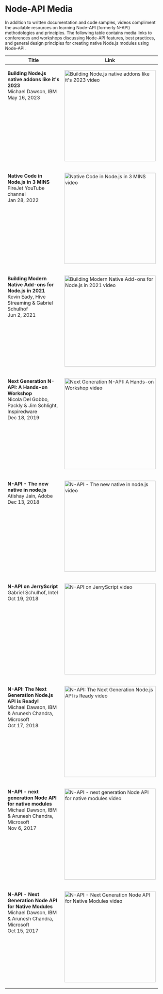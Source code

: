 # Node-API Media

In addition to written documentation and code samples, videos compliment the
available resources on learning Node-API (formerly N-API) methodologies and
principles. The following table contains media links to conferences and
workshops discussing Node-API features, best practices, and general design
principles for creating native Node.js modules using Node-API.

<table>
<thead><tr><th>Title</th><th>Link</th></tr></thead>
<tbody><tr><td valign="top">

**Building Node.js native addons like it's 2023**<br/>
Michael Dawson, IBM<br/>
May 16, 2023

</td><td>

[<img
  width="300"
  alt="Building Node.js native addons like it's 2023 video"
  src="https://img.youtube.com/vi/jzP8lyYqPzg/0.jpg" />
](https://www.youtube.com/watch?v=jzP8lyYqPzg&t=3717s)

</td></tr><tr><td valign="top">

**Native Code in Node.js in 3 MINS**<br/>
FireJet YouTube channel<br/>
Jan 28, 2022

</td><td>

[<img
  width="300"
  alt="Native Code in Node.js in 3 MINS video"
  src="https://img.youtube.com/vi/CJqERG2rBaU/0.jpg" />
](https://www.youtube.com/watch?v=CJqERG2rBaU)

</td></tr><tr><td valign="top">

**Building Modern Native Add-ons for Node.js in 2021**<br/>
Kevin Eady, Hive Streaming & Gabriel Schulhof<br/>
Jun 2, 2021

</td><td>

[<img
  width="300"
  alt="Building Modern Native Add-ons for Node.js in 2021 video"
  src="https://img.youtube.com/vi/4cCSPw-I0GE/0.jpg" />
](https://www.youtube.com/watch?v=4cCSPw-I0GE)

</td></tr><tr><td valign="top">

**Next Generation N-API: A Hands-on Workshop**<br/>
Nicola Del Gobbo, Packly & Jim Schlight, Inspiredware<br/>
Dec 18, 2019

</td><td>

[<img
  width="300"
  alt="Next Generation N-API: A Hands-on Workshop video"
  src="https://img.youtube.com/vi/-v4Q0y4CeRA/0.jpg" />
](https://www.youtube.com/watch?v=-v4Q0y4CeRA)

</td></tr><tr><td valign="top">

**N-API - The new native in node.js**<br/>
Atishay Jain, Adobe<br/>
Dec 13, 2018

</td><td>

[<img
  width="300"
  alt="N-API - The new native in node.js video"
  src="https://img.youtube.com/vi/E0w7Tc0f2fA/0.jpg" />
](https://www.youtube.com/watch?v=E0w7Tc0f2fA)

</td></tr><tr><td valign="top">

**N-API on JerryScript**<br/>
Gabriel Schulhof, Intel<br/>
Oct 19, 2018

</td><td>

[<img
  width="300"
  alt="N-API on JerryScript video"
  src="https://img.youtube.com/vi/Pxabz_FA1IU/0.jpg" />
](https://www.youtube.com/watch?v=Pxabz_FA1IU)

</td></tr><tr><td valign="top">

**N-API: The Next Generation Node.js API is Ready!**<br/>
Michael Dawson, IBM & Arunesh Chandra, Microsoft<br/>
Oct 17, 2018

</td><td>

[<img
  width="300"
  alt="N-API: The Next Generation Node.js API is Ready video"
  src="https://img.youtube.com/vi/BrJcsYjp8Nw/0.jpg" />
](https://www.youtube.com/watch?v=BrJcsYjp8Nw)

</td></tr><tr><td valign="top">

**N-API - next generation Node API for native modules**<br/>
Michael Dawson, IBM & Arunesh Chandra, Microsoft<br/>
Nov 6, 2017

</td><td>

[<img
  width="300"
  alt="N-API - next generation Node API for native modules video"
  src="https://img.youtube.com/vi/E848bgHfoxE/0.jpg" />
](https://www.youtube.com/watch?v=E848bgHfoxE)

</td></tr><tr><td valign="top">

**N-API - Next Generation Node API for Native Modules**<br/>
Michael Dawson, IBM & Arunesh Chandra, Microsoft<br/>
Oct 15, 2017

</td><td>

[<img
  width="300"
  alt="N-API - Next Generation Node API for Native Modules video"
  src="https://img.youtube.com/vi/-Oniup60Afs/0.jpg" />
](https://www.youtube.com/watch?v=-Oniup60Afs)

</td></tr></tbody>
</table>